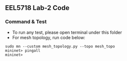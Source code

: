 ## EEL5718 Lab-2 Code

### Command & Test

+ To run any test, please open terminal under this folder
+ For mesh topology, run code below:
```angular2html
sudo mn --custom mesh_topology.py --topo mesh_topo
mininet> pingall
mininet>
```